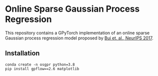 # Online Sparse Gaussian Process Regression

This repository contains a GPyTorch implementation of an online sparse Gaussian process regression model proposed by [Bui et. al., NeurIPS 2017](https://proceedings.neurips.cc/paper/2017/hash/f31b20466ae89669f9741e047487eb37-Abstract.html).

## Installation

```
conda create -n osgpr python=3.8
pip install gpflow==2.6 matplotlib
```
